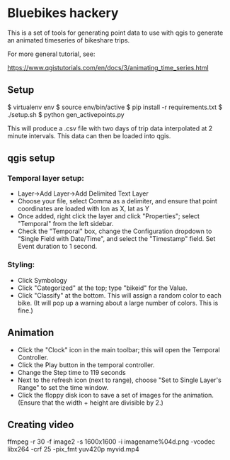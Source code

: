# Bluebikes hackery

This is a set of tools for generating point data to use with qgis to generate
an animated timeseries of bikeshare trips.

For more general tutorial, see:

   https://www.qgistutorials.com/en/docs/3/animating_time_series.html

##  Setup

 $ virtualenv env
 $ source env/bin/active
 $ pip install -r requirements.txt
 $ ./setup.sh
 $ python gen_activepoints.py

This will produce a .csv file with two days of trip data interpolated at 2
minute intervals. This data can then be loaded into qgis.

## qgis setup

### Temporal layer setup:

- Layer->Add Layer->Add Delimited Text Layer
- Choose your file, select Comma as a delimiter, and ensure that point coordinates are loaded with lon as X, lat as Y
- Once added, right click the layer and click "Properties"; select "Temporal" from the left sidebar.
- Check the "Temporal" box, change the Configuration dropdown to "Single Field with Date/Time", and select the "Timestamp" field. Set Event duration to 1 second.

### Styling:

- Click Symbology
- Click "Categorized" at the top; type "bikeid" for the Value.
- Click "Classify" at the bottom. This will assign a random color to each bike. (It will pop up a warning about a large number of colors. This is fine.)

## Animation

- Click the "Clock" icon in the main toolbar; this will open the Temporal Controller.
- Click the Play button in the temporal controller.
- Change the Step time to 119 seconds
- Next to the refresh icon (next to range), choose "Set to Single Layer's Range" to set the time window.
- Click the floppy disk icon to save a set of images for the animation. (Ensure that the width + height are divisible by 2.)

## Creating video

ffmpeg -r 30 -f image2 -s 1600x1600 -i imagename%04d.png   -vcodec libx264 -crf 25  -pix_fmt yuv420p myvid.mp4
